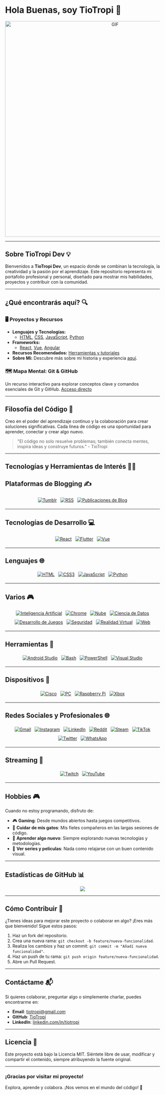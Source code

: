 # Hola Buenas, soy TioTropi 👋

<div align="center">
<img hight="300" width="700" alt="GIF" align="center" src="https://media3.giphy.com/media/v1.Y2lkPTc5MGI3NjExenZ3ZWU5c3p4MmYwYnMzM2U1ajJmYnkybzc0M2VzYzd3MTV5dGdhNyZlcD12MV9pbnRlcm5hbF9naWZfYnlfaWQmY3Q9Zw/MDJ9IbxxvDUQM/giphy.webp">
</div>

---

## Sobre TioTropi Dev 💡

Bienvenidos a **TioTropi Dev**, un espacio donde se combinan la tecnología, la creatividad y la pasión por el aprendizaje. Este repositorio representa mi portafolio profesional y personal, diseñado para mostrar mis habilidades, proyectos y contribuir con la comunidad.

---

## ¿Qué encontrarás aquí? 🔍

### 🖥️ Proyectos y Recursos
- **Lenguajes y Tecnologías:**
  - [HTML](lenguajes/html.html), [CSS](lenguajes/css.html), [JavaScript](lenguajes/javascript.html), [Python](lenguajes/python.html)
- **Frameworks:**
  - [React](frameworks/react.html), [Vue](frameworks/vue.html), [Angular](frameworks/angular.html)
- **Recursos Recomendados:** [Herramientas y tutoriales](recursos.html)
- **Sobre Mí:** Descubre más sobre mi historia y experiencia [aquí](sobre_mi.html).

### 🗺️ Mapa Mental: Git & GitHub
Un recurso interactivo para explorar conceptos clave y comandos esenciales de Git y GitHub.
[Acceso directo](mapa-mental.html)

---

## Filosofía del Código 🌟

Creo en el poder del aprendizaje continuo y la colaboración para crear soluciones significativas. Cada línea de código es una oportunidad para aprender, conectar y crear algo nuevo.

> "El código no solo resuelve problemas; también conecta mentes, inspira ideas y construye futuros." - TioTropi

---

## Tecnologías y Herramientas de Interés 👨‍💻


## Plataformas de Blogging ✍️
<p align="center">
  <a href="#"><img src="svg/blogs/tumblr.svg" alt="Tumblr" style="vertical-align:top; margin:6px 4px"></a>
  <a href="#"><img src="svg/blogs/rss.svg" alt="RSS" style="vertical-align:top; margin:6px 4px"></a>
  <a href="#"><img src="svg/blogs/blog_posts.svg" alt="Publicaciones de Blog" style="vertical-align:top; margin:6px 4px"></a>
</p>

---

## Tecnologías de Desarrollo 💻
<p align="center">
  <a href="#"><img src="svg/dev/frameworks/react.svg" alt="React" style="vertical-align:top; margin:6px 4px"></a>
  <a href="#"><img src="svg/dev/frameworks/flutter.svg" alt="Flutter" style="vertical-align:top; margin:6px 4px"></a>
  <a href="#"><img src="svg/dev/frameworks/vue.svg" alt="Vue" style="vertical-align:top; margin:6px 4px"></a>
</p>

---

## Lenguajes 🌐
<p align="center">
  <a href="#"><img src="svg/dev/languages/html.svg" alt="HTML" style="vertical-align:top; margin:6px 4px"></a>
  <a href="#"><img src="svg/dev/languages/css3.svg" alt="CSS3" style="vertical-align:top; margin:6px 4px"></a>
  <a href="#"><img src="svg/dev/languages/js.svg" alt="JavaScript" style="vertical-align:top; margin:6px 4px"></a>
  <a href="#"><img src="svg/dev/languages/python.svg" alt="Python" style="vertical-align:top; margin:6px 4px"></a>
</p>

---

## Varios 🎮
<p align="center">
  <a href="#"><img src="svg/dev/misc/ai.svg" alt="Inteligencia Artificial" style="vertical-align:top; margin:6px 4px"></a>
  <a href="#"><img src="svg/dev/misc/chrome.svg" alt="Chrome" style="vertical-align:top; margin:6px 4px"></a>
  <a href="#"><img src="svg/dev/misc/cloud.svg" alt="Nube" style="vertical-align:top; margin:6px 4px"></a>
  <a href="#"><img src="svg/dev/misc/datascience.svg" alt="Ciencia de Datos" style="vertical-align:top; margin:6px 4px"></a>
  <a href="#"><img src="svg/dev/misc/gamedev.svg" alt="Desarrollo de Juegos" style="vertical-align:top; margin:6px 4px"></a>
  <a href="#"><img src="svg/dev/misc/security.svg" alt="Seguridad" style="vertical-align:top; margin:6px 4px"></a>
  <a href="#"><img src="svg/dev/misc/vr.svg" alt="Realidad Virtual" style="vertical-align:top; margin:6px 4px"></a>
  <a href="#"><img src="svg/dev/misc/web.svg" alt="Web" style="vertical-align:top; margin:6px 4px"></a>
</p>

---

## Herramientas 🔧
<p align="center">
  <a href="#"><img src="svg/dev/tools/android_studio.svg" alt="Android Studio" style="vertical-align:top; margin:6px 4px"></a>
  <a href="#"><img src="svg/dev/tools/bash.svg" alt="Bash" style="vertical-align:top; margin:6px 4px"></a>
  <a href="#"><img src="svg/dev/tools/powershell.svg" alt="PowerShell" style="vertical-align:top; margin:6px 4px"></a>
  <a href="#"><img src="svg/dev/tools/visualstudio.svg" alt="Visual Studio" style="vertical-align:top; margin:6px 4px"></a>
</p>

---

## Dispositivos 📱
<p align="center">
  <a href="#"><img src="svg/devices/cisco.svg" alt="Cisco" style="vertical-align:top; margin:6px 4px"></a>
  <a href="#"><img src="svg/devices/pc.svg" alt="PC" style="vertical-align:top; margin:6px 4px"></a>
  <a href="#"><img src="svg/devices/raspberrypi.svg" alt="Raspberry Pi" style="vertical-align:top; margin:6px 4px"></a>
  <a href="#"><img src="svg/devices/xbox.svg" alt="Xbox" style="vertical-align:top; margin:6px 4px"></a>
</p>

---

## Redes Sociales y Profesionales 🌐
<p align="center">
  <a href="#"><img src="svg/social/gmail.svg" alt="Gmail" style="vertical-align:top; margin:6px 4px"></a>
  <a href="#"><img src="svg/social/instagram.svg" alt="Instagram" style="vertical-align:top; margin:6px 4px"></a>
  <a href="#"><img src="svg/social/linkedin.svg" alt="LinkedIn" style="vertical-align:top; margin:6px 4px"></a>
  <a href="#"><img src="svg/social/reddit.svg" alt="Reddit" style="vertical-align:top; margin:6px 4px"></a>
  <a href="#"><img src="svg/social/steam.svg" alt="Steam" style="vertical-align:top; margin:6px 4px"></a>
  <a href="#"><img src="svg/social/tiktok.svg" alt="TikTok" style="vertical-align:top; margin:6px 4px"></a>
  <a href="#"><img src="svg/social/twitter.svg" alt="Twitter" style="vertical-align:top; margin:6px 4px"></a>
  <a href="#"><img src="svg/social/whatsapp.svg" alt="WhatsApp" style="vertical-align:top; margin:6px 4px"></a>
</p>

---

## Streaming 🎥
<p align="center">
  <a href="#"><img src="svg/streaming/twitch.svg" alt="Twitch" style="vertical-align:top; margin:6px 4px"></a>
  <a href="#"><img src="svg/streaming/youtube.svg" alt="YouTube" style="vertical-align:top; margin:6px 4px"></a>
</p>



<!-- For more icons please follow  https://github.com/MikeCodesDotNET/ColoredBadges -->


---

## Hobbies 🎮

Cuando no estoy programando, disfruto de:
- 🎮 **Gaming**: Desde mundos abiertos hasta juegos competitivos.
- 🐾 **Cuidar de mis gatos**: Mis fieles compañeros en las largas sesiones de código.
- 📖 **Aprender algo nuevo**: Siempre explorando nuevas tecnologías y metodologías.
- 🍿 **Ver series y películas**: Nada como relajarse con un buen contenido visual.

---

## Estadísticas de GitHub 📊

<p align="center">
  <img src="https://github-readme-stats.vercel.app/api?username=TioTropi&&show_icons=true&theme=radical"/>
</p>

---

## Cómo Contribuir 🤝

¿Tienes ideas para mejorar este proyecto o colaborar en algo? ¡Eres más que bienvenido! Sigue estos pasos:

1. Haz un fork del repositorio.
2. Crea una nueva rama: `git checkout -b feature/nueva-funcionalidad`.
3. Realiza los cambios y haz un commit: `git commit -m "Añadí nueva funcionalidad"`.
4. Haz un push de tu rama: `git push origin feature/nueva-funcionalidad`.
5. Abre un Pull Request.

---

## Contáctame 📬

Si quieres colaborar, preguntar algo o simplemente charlar, puedes encontrarme en:
- **Email**: [tiotropi@gmail.com](mailto:tiotropi@gmail.com)
- **GitHub**: [TioTropi](https://github.com/TioTropi)
- **LinkedIn**: [linkedin.com/in/tiotropi](https://linkedin.com/in/tiotropi)

---

## Licencia 📜

Este proyecto está bajo la Licencia MIT. Siéntete libre de usar, modificar y compartir el contenido, siempre atribuyendo la fuente original.

---

### ¡Gracias por visitar mi proyecto!
Explora, aprende y colabora. ¡Nos vemos en el mundo del código! 🚀

